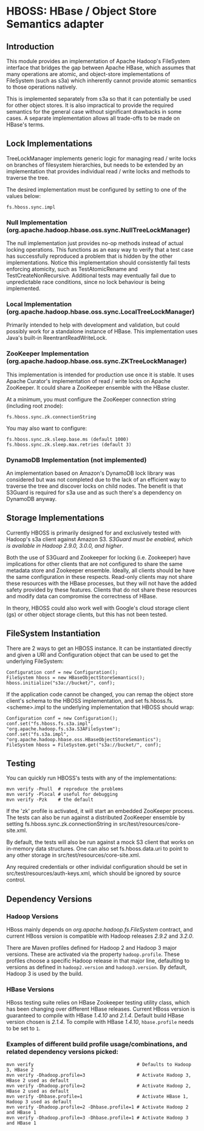 <!---
  Licensed under the Apache License, Version 2.0 (the "License");
  you may not use this file except in compliance with the License.
  You may obtain a copy of the License at

   http://www.apache.org/licenses/LICENSE-2.0

  Unless required by applicable law or agreed to in writing, software
  distributed under the License is distributed on an "AS IS" BASIS,
  WITHOUT WARRANTIES OR CONDITIONS OF ANY KIND, either express or implied.
  See the License for the specific language governing permissions and
  limitations under the License. See accompanying LICENSE file.
-->

# HBOSS: HBase / Object Store Semantics adapter

## Introduction

This module provides an implementation of Apache Hadoop's FileSystem interface
that bridges the gap between Apache HBase, which assumes that many operations
are atomic, and object-store implementations of FileSystem (such as s3a) which
inherently cannot provide atomic semantics to those operations natively.

This is implemented separately from s3a so that it can potentially be used for
other object stores. It is also impractical to provide the required semantics
for the general case without significant drawbacks in some cases. A separate
implementation allows all trade-offs to be made on HBase's terms.

## Lock Implementations

TreeLockManager implements generic logic for managing read / write locks on
branches of filesystem hierarchies, but needs to be extended by an
implementation that provides individual read / write locks and methods to
traverse the tree.

The desired implementation must be configured by setting to one of the values
below:

    fs.hboss.sync.impl

### Null Implementation (org.apache.hadoop.hbase.oss.sync.NullTreeLockManager)

The null implementation just provides no-op methods instead of actual locking
operations. This functions as an easy way to verify that a test case has
successfully reproduced a problem that is hidden by the other implementations.
Notice this implementation should consistently fail tests enforcing atomicity,
such as TestAtomicRename and TestCreateNonRecursive. Additional tests may
eventually fail due to unpredictable race conditions, since no lock behaviour
is being implemented.

### Local Implementation (org.apache.hadoop.hbase.oss.sync.LocalTreeLockManager)

Primarily intended to help with development and validation, but could possibly
work for a standalone instance of HBase. This implementation uses Java's
built-in ReentrantReadWriteLock.

### ZooKeeper Implementation (org.apache.hadoop.hbase.oss.sync.ZKTreeLockManager)

This implementation is intended for production use once it is stable. It uses
Apache Curator's implementation of read / write locks on Apache ZooKeeper. It
could share a ZooKeeper ensemble with the HBase cluster.

At a minimum, you must configure the ZooKeeper connection string (including
root znode):

    fs.hboss.sync.zk.connectionString

You may also want to configure:

    fs.hboss.sync.zk.sleep.base.ms (default 1000)
    fs.hboss.sync.zk.sleep.max.retries (default 3)

### DynamoDB Implementation (not implemented)

An implementation based on Amazon's DynamoDB lock library was considered but
was not completed due to the lack of an efficient way to traverse the tree and
discover locks on child nodes. The benefit is that S3Guard is required for s3a
use and as such there's a dependency on DynamoDB anyway.

## Storage Implementations

Currently HBOSS is primarily designed for and exclusively tested with Hadoop's
s3a client against Amazon S3. *S3Guard must be enabled, which is available in
Hadoop 2.9.0, 3.0.0, and higher*.

Both the use of S3Guard and Zookeeper for locking (i.e. Zookeeper) have
implications for other clients that are not configured to share the same
metadata store and Zookeeper ensemble. Ideally, all clients should be have the
same configuration in these respects. Read-only clients may not share these
resources with the HBase processes, but they will not have the added safety
provided by these features. Clients that do not share these resources and modify
data can compromise the correctness of HBase.


In theory, HBOSS could also work well with Google's cloud storage client (gs)
or other object storage clients, but this has not been tested.

## FileSystem Instantiation

There are 2 ways to get an HBOSS instance. It can be instantiated directly and
given a URI and Configuration object that can be used to get the underlying
FileSystem:

    Configuration conf = new Configuration();
    FileSystem hboss = new HBaseObjectStoreSemantics();
    hboss.initialize("s3a://bucket/", conf);

If the application code cannot be changed, you can remap the object store
client's schema to the HBOSS implementation, and set
fs.hboss.fs.&lt;scheme&gt;.impl to the underlying implementation that HBOSS
should wrap:

    Configuration conf = new Configuration();
    conf.set("fs.hboss.fs.s3a.impl", "org.apache.hadoop.fs.s3a.S3AFileSystem");
    conf.set("fs.s3a.impl", "org.apache.hadoop.hbase.oss.HBaseObjectStoreSemantics");
    FileSystem hboss = FileSystem.get("s3a://bucket/", conf);

## Testing

You can quickly run HBOSS's tests with any of the implementations:

    mvn verify -Pnull  # reproduce the problems
    mvn verify -Plocal # useful for debugging
    mvn verify -Pzk    # the default

If the 'zk' profile is activated, it will start an embedded ZooKeeper process.
The tests can also be run against a distributed ZooKeeper ensemble by setting
fs.hboss.sync.zk.connectionString in src/test/resources/core-site.xml.

By default, the tests will also be run against a mock S3 client that works on
in-memory data structures. One can also set fs.hboss.data.uri to point to any
other storage in src/test/resources/core-site.xml.

Any required credentials or other individal configuration should be set in
src/test/resources/auth-keys.xml, which should be ignored by source control.

## Dependency Versions

### Hadoop Versions

HBoss mainly depends on *org.apache.hadoop.fs.FileSystem* contract, and
current HBoss version is compatible with Hadoop releases *2.9.2* and *3.2.0*.

There are Maven profiles defined for Hadoop 2 and Hadoop 3 major versions.
These are activated via the property `hadoop.profile`. These profiles choose
a specific Hadoop release in that major line, defaulting to versions as defined
in `hadoop2.version` and `hadoop3.version`. By default, Hadoop 3 is used by
the build.

### HBase Versions
HBoss testing suite relies on HBase Zookeeper testing utility class, which has
been changing over different HBase releases. Current HBoss version is guaranteed
to compile with HBase *1.4.10* and *2.1.4*. Default build HBase version chosen
is *2.1.4*. To compile with HBase *1.4.10*, `hbase.profile` needs to be set to `1`.

### Examples of different build profile usage/combinations, and related dependency versions picked:

    mvn verify                                      # Defaults to Hadoop 3, HBase 2
    mvn verify -Dhadoop.profile=3                   # Activate Hadoop 3, HBase 2 used as default
    mvn verify -Dhadoop.profile=2                   # Activate Hadoop 2, HBase 2 used as default
    mvn verify -Dhbase.profile=1                    # Activate HBase 1, Hadoop 3 used as default
    mvn verify -Dhadoop.profile=2 -Dhbase.profile=1 # Activate Hadoop 2 and HBase 1
    mvn verify -Dhadoop.profile=3 -Dhbase.profile=1 # Activate Hadoop 3 and HBase 1

